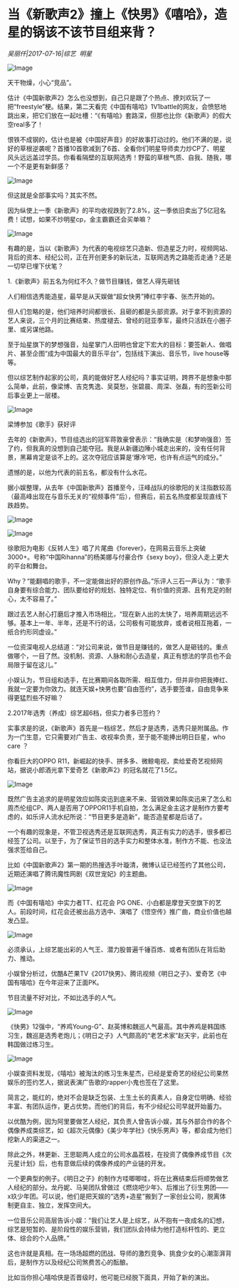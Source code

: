 # 当《新歌声2》撞上《快男》《嘻哈》，造星的锅该不该节目组来背？

*吴丽仟|2017-07-16|综艺 
                                                明星*

![Image](http://p1.pstatp.com/large/2ece0002cc29a550240a)

天干物燥，小心“竞品”。

估计《中国新歌声2》怎么也没想到，自己只是跟了个热点、撩刘欢玩了一把“freestyle”梗。结果，第二天看完《中国有嘻哈》1V1battle的网友，会愤怒地跳出来，把它们放在一起吐槽：“《有嘻哈》套路深，但那也比你《新歌声》的假大空real多了！

恨铁不成钢的，估计也是被《中国好声音》的好故事打动过的。他们不满的是，说好的草根逆袭呢？首播10首歌减到了6首、全看你们明星导师卖力炒CP了、明星风头远远盖过学员。你看看隔壁的互联网选秀！野蛮的草根气质、自我、随我，哪一个不是更有新鲜感？

![Image](http://p3.pstatp.com/large/2eda00015fd1a6080e94)

但这就是全部事实吗？其实不然。

因为纵使上一季《新歌声》的平均收视跌到了2.8%，这一季依旧卖出了5亿冠名费！试想，如果不炒明星cp，金主霸霸还会买单嘛？

![Image](http://p1.pstatp.com/large/2ece0002cc2865d686f1)

有趣的是，当以《新歌声》为代表的电视综艺只造新、但造星乏力时，视频网站、背后的资本、经纪公司，正在开创更多的新玩法，互联网选秀之路能否走通？还是一切早已埋下伏笔？

1.《新歌声》前五名为何红不久？做节目赚钱，做艺人得先砸钱

人们相信选秀能造星，最早是从天娱做“超女快男”捧红李宇春、张杰开始的。

但人们忽略的是，他们培养时间都很长、且砸的都是头部资源。对于拿不到资源的艺人来说，三个月的比赛结束、热度褪去、曾经的冠亚季军，最终只活跃在小圈子里、或另谋他路。

至于灿星旗下的梦想强音，灿星掌门人田明也曾定下宏大的目标：要签新人、做唱片、甚至企图“成为中国最大的音乐平台”，包括线下演出、音乐节，live house等等。

但以综艺制作起家的公司，真的能做好艺人经纪吗？事实证明，跨界不是想象中那么简单，此前，像梁博、吉克隽逸、吴莫愁，张碧晨、周深、张磊，有的签新公司后事业更上一层楼。

![Image](http://static.ylzbl.com/uploads/ueditor/php/upload/image/20170717/1500259020440521.jpeg)

梁博参加《歌手》获好评

去年的《新歌声》，节目组选出的冠军蒋敦豪曾表示：“我确实是（和梦响强音）签了约，但我真的没想到自己能夺冠。我是从新疆边陲小城走出来的，没有任何背景，黑幕肯定是谈不上的。这次夺冠应该算是‘爆冷’吧，也许有点运气的成分。”

遗憾的是，以他为代表的前五名，都没有什么水花。

据小娱整理，从去年《中国新歌声》首播至今，汪峰战队的徐歌阳的关注指数较高（最高峰出现在与音乐无关的“视频事件”后），但赛后，前五名热度都呈现直线下跌趋势。

![Image](http://p3.pstatp.com/large/2eda00015fd066e5e3c9)

![Image](http://p9.pstatp.com/large/2edc000166bbdf5324b2)

徐歌阳为电影《反转人生》唱了片尾曲《forever》，在网易云音乐上突破3000+。号称“中国Rihanna”的杨美娜与付豪合作《sexy boy》，但没人走上更大的平台和舞台。

Why？“能翻唱的歌手，不一定能做出好的原创作品。”乐评人三石一声认为：“歌手自身要有综合能力、团队要给好的规划、独特定位、有价值的资源、且有充足的耐心，太不容易了。”

跟过去艺人耐心打磨后才推入市场相比，“现在新人出的太快了，培养周期远远不够。基本上一年、半年，还是不行的话，公司极有可能放弃，或者说相互拖着，一纸合约形同虚设。”

一位资深电视人总结道：“对公司来说，做节目是赚钱的，做艺人是砸钱的。重点做哪个，一目了然。没机制、资源、人脉和耐心去造星，真正有想法的学员也不会局限于留在这儿。”

小娱认为，节目组和选手，在比赛期间各取所需、相互借力，但并非你把我捧红、我就一定要为你效力。就连天娱+快男也要“自由签约”，选手要签谁，自由竞争来得更猛烈些不好嘛？

2.2017年选秀（养成）综艺超6档，但实力者多已签约？

实事求是的说，《新歌声》首先是一档综艺，然后才是选秀，选秀只是附属品。作为一门生意，它只需要对广告主、收视率负责，至于能不能捧出明日巨星，who care ？

你看巨大的OPPO R11，新崛起的快手、拼多多、微鲸电视，卖给爱奇艺视频网站，据说小郎酒光拿下爱奇艺《新歌声2》的冠名就花了1.5亿。

![Image](http://p3.pstatp.com/large/2ece0002cc2a4955c45b)

既然广告主追求的是明星效应如陈奕迅到底来不来、营销效果如陈奕迅来了怎么和周杰伦组CP、两人是否用了OPPOR11手机自拍，怎么满足金主这才是制作方要考虑的，如乐评人流水纪所说：“节目更多是造新”，能否造星都是后话了。

一个有趣的现象是，不管卫视选秀还是互联网选秀，真正有实力的选手，很多都已经签了公司。以至于，为了保证节目的选手实力和整体水准，制作方不能、也没法强求签给自己。

比如《中国新歌声2》第一期的热搜选手叶璇清，微博认证已经签约了其他公司，近期还演唱了腾讯魔性网剧《双世宠妃》的主题曲。

![Image](http://p1.pstatp.com/large/2edd000109a107d1c7a4)

而《中国有嘻哈》中实力者TT、红花会 PG ONE、小白都是摩登天空旗下的艺人。前段时间，红花会还被出品方选中、演唱了《悟空传》推广曲，商业价值也越发凸显。

![Image](http://p3.pstatp.com/large/2eda00015fd29bebf67b)

必须承认，上综艺能出彩的人气王、潜力股普遍千锤百炼、或者有团队在背后助力、推动。

小娱曾分析过，优酷&芒果TV《2017快男》、腾讯视频《明日之子》、爱奇艺《中国有嘻哈》在今年迎来了正面PK。

节目流量不好对比，不如比选手的人气。

![Image](http://p1.pstatp.com/large/2edc000166ba3117593a)

《快男》12强中，“养鸡Young-G”、赵英博和魏巡人气最高。其中养鸡是韩国练习生，魏巡是选秀老炮儿；《明日之子》人气颇高的“老艺术家”赵天宇，此前也在韩国做过练习生。

![Image](http://p9.pstatp.com/large/2ec70002bd1d0d994ca0)

小娱查资料发现，《嘻哈》被淘汰的练习生朱星杰，已经是爱奇艺的经纪公司果然娱乐的签约艺人，据说表演广告歌的rapper小鬼也签在了这里。

简言之，能红的，绝对不会是缺乏包装、土生土长的真素人，自身定位明确、经验丰富、有团队运作，更占优势。而他们的背后，有不少经纪公司早就开始蓄力。

以优酷为例，因为阿里要做艺人经纪，其负责人曾告诉小娱，其与外部合作的各个偶像养成类综艺，如《超次元偶像》《美少年学社》《快乐男声》等，都会成为他们挖新人的渠道之一。

除此之外，林更新、王思聪两人成立的公司水晶荔枝，在投资了偶像养成节目《次元星计划》后，也有意做后续的偶像养成的产业链的开发。

一个更典型的例子。《明日之子》的制作方哇唧唧哇，将在比赛结束后将顺势做艺人经纪的部分。龙丹妮、马昊团队曾做过《燃烧吧少年》、后推出了衍生男团——x玖少年团。可以说，他们是把天娱的“选秀+造星”搬到了一家创业公司，脱离体制更自主、独立，发挥空间大。

一位音乐公司高层告诉小娱：“我们让艺人是上综艺，从不抱有一夜成名的幻想，综艺是短暂的、是阶段性的娱乐营销，我们团队会持续为他打造标杆性的、更立体、综合的个人品牌。”

这也许就是真相。在一场场超燃的团战、导师的激烈竞争、挑食少女的心潮澎湃背后，是制作方以及经纪公司煞费苦心的酝酿。

比如当你担心嘻哈侠是否晋级时，他可能已经脱下面具，开始了新的演出。


